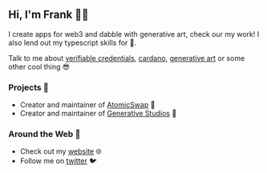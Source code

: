 ## Hi, I'm Frank 👋🏼

I create apps for web3 and dabble with generative art, check our my work! I also lend out my typescript skills for :money_with_wings:.

Talk to me about [verifiable credentials](https://en.wikipedia.org/wiki/Verifiable_credentials), [cardano](https://en.wikipedia.org/wiki/Cardano_(blockchain_platform)), [generative art](https://www.reddit.com/r/generative/) or some other cool thing :sunglasses:

### Projects :pushpin:

 - Creator and maintainer of [AtomicSwap](https://atomic-swap.io/) :arrows_counterclockwise:
 - Creator and maintainer of [Generative Studios](https://generativestudios.app/) :art:

### Around the Web :compass:
- Check out my [website](https://frankhampusweslien.com/) :globe_with_meridians:
- Follow me on [twitter](https://twitter.com/HampusFrank) :bird:
